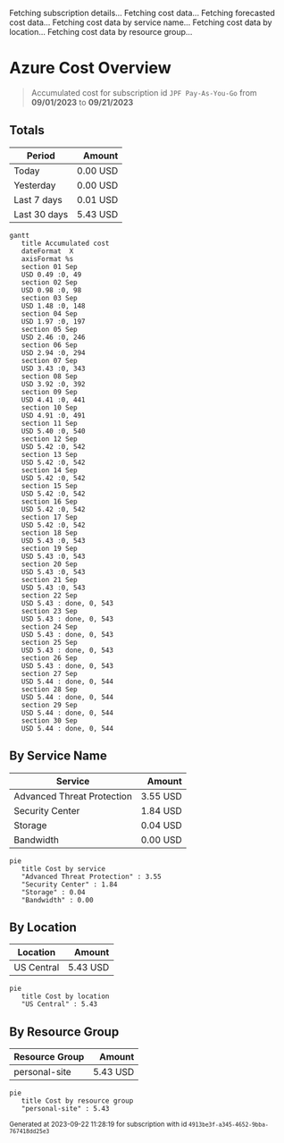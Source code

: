 Fetching subscription details...
Fetching cost data...
Fetching forecasted cost data...
Fetching cost data by service name...
Fetching cost data by location...
Fetching cost data by resource group...
# Azure Cost Overview

> Accumulated cost for subscription id `JPF Pay-As-You-Go` from **09/01/2023** to **09/21/2023**

## Totals

|Period|Amount|
|---|---:|
|Today|0.00 USD|
|Yesterday|0.00 USD|
|Last 7 days|0.01 USD|
|Last 30 days|5.43 USD|

```mermaid
gantt
   title Accumulated cost
   dateFormat  X
   axisFormat %s
   section 01 Sep
   USD 0.49 :0, 49
   section 02 Sep
   USD 0.98 :0, 98
   section 03 Sep
   USD 1.48 :0, 148
   section 04 Sep
   USD 1.97 :0, 197
   section 05 Sep
   USD 2.46 :0, 246
   section 06 Sep
   USD 2.94 :0, 294
   section 07 Sep
   USD 3.43 :0, 343
   section 08 Sep
   USD 3.92 :0, 392
   section 09 Sep
   USD 4.41 :0, 441
   section 10 Sep
   USD 4.91 :0, 491
   section 11 Sep
   USD 5.40 :0, 540
   section 12 Sep
   USD 5.42 :0, 542
   section 13 Sep
   USD 5.42 :0, 542
   section 14 Sep
   USD 5.42 :0, 542
   section 15 Sep
   USD 5.42 :0, 542
   section 16 Sep
   USD 5.42 :0, 542
   section 17 Sep
   USD 5.42 :0, 542
   section 18 Sep
   USD 5.43 :0, 543
   section 19 Sep
   USD 5.43 :0, 543
   section 20 Sep
   USD 5.43 :0, 543
   section 21 Sep
   USD 5.43 :0, 543
   section 22 Sep
   USD 5.43 : done, 0, 543
   section 23 Sep
   USD 5.43 : done, 0, 543
   section 24 Sep
   USD 5.43 : done, 0, 543
   section 25 Sep
   USD 5.43 : done, 0, 543
   section 26 Sep
   USD 5.43 : done, 0, 543
   section 27 Sep
   USD 5.44 : done, 0, 544
   section 28 Sep
   USD 5.44 : done, 0, 544
   section 29 Sep
   USD 5.44 : done, 0, 544
   section 30 Sep
   USD 5.44 : done, 0, 544
```

## By Service Name

|Service|Amount|
|---|---:|
|Advanced Threat Protection|3.55 USD|
|Security Center|1.84 USD|
|Storage|0.04 USD|
|Bandwidth|0.00 USD|

```mermaid
pie
   title Cost by service
   "Advanced Threat Protection" : 3.55
   "Security Center" : 1.84
   "Storage" : 0.04
   "Bandwidth" : 0.00
```

## By Location

|Location|Amount|
|---|---:|
|US Central|5.43 USD|

```mermaid
pie
   title Cost by location
   "US Central" : 5.43
```

## By Resource Group

|Resource Group|Amount|
|---|---:|
|personal-site|5.43 USD|

```mermaid
pie
   title Cost by resource group
   "personal-site" : 5.43
```

<sup>Generated at 2023-09-22 11:28:19 for subscription with id `4913be3f-a345-4652-9bba-767418dd25e3`</sup>
